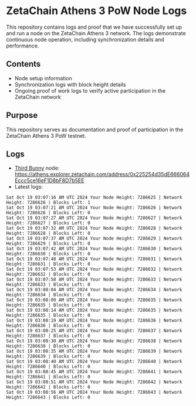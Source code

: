 # ZetaChain Athens 3 PoW Node Logs
This repository contains logs and proof that we have successfully set up and run a node on the ZetaChain Athens 3 network. The logs demonstrate continuous node operation, including synchronization details and performance.

## Contents
- Node setup information
- Synchronization logs with block height details
- Ongoing proof of work logs to verify active participation in the ZetaChain network

## Purpose
This repository serves as documentation and proof of participation in the ZetaChain Athens 3 PoW testnet.

## Logs

- [Third Bunny](https://thirdbunny.xyz/) node: https://athens.explorer.zetachain.com/address/0x225254d35dE666064Eccc5ce16eF1D8bF8D7b5EE
- Latest logs:
```
Sat Oct 19 03:07:16 AM UTC 2024 Your Node Height: 7286625 | Network Height: 7286626 | Blocks Left: 1
Sat Oct 19 03:07:21 AM UTC 2024 Your Node Height: 7286626 | Network Height: 7286626 | Blocks Left: 0
Sat Oct 19 03:07:27 AM UTC 2024 Your Node Height: 7286627 | Network Height: 7286627 | Blocks Left: 0
Sat Oct 19 03:07:32 AM UTC 2024 Your Node Height: 7286628 | Network Height: 7286628 | Blocks Left: 0
Sat Oct 19 03:07:37 AM UTC 2024 Your Node Height: 7286629 | Network Height: 7286629 | Blocks Left: 0
Sat Oct 19 03:07:42 AM UTC 2024 Your Node Height: 7286630 | Network Height: 7286630 | Blocks Left: 0
Sat Oct 19 03:07:48 AM UTC 2024 Your Node Height: 7286631 | Network Height: 7286631 | Blocks Left: 0
Sat Oct 19 03:07:53 AM UTC 2024 Your Node Height: 7286632 | Network Height: 7286632 | Blocks Left: 0
Sat Oct 19 03:07:58 AM UTC 2024 Your Node Height: 7286633 | Network Height: 7286633 | Blocks Left: 0
Sat Oct 19 03:08:04 AM UTC 2024 Your Node Height: 7286634 | Network Height: 7286634 | Blocks Left: 0
Sat Oct 19 03:08:09 AM UTC 2024 Your Node Height: 7286635 | Network Height: 7286635 | Blocks Left: 0
Sat Oct 19 03:08:14 AM UTC 2024 Your Node Height: 7286635 | Network Height: 7286635 | Blocks Left: 0
Sat Oct 19 03:08:19 AM UTC 2024 Your Node Height: 7286636 | Network Height: 7286636 | Blocks Left: 0
Sat Oct 19 03:08:25 AM UTC 2024 Your Node Height: 7286637 | Network Height: 7286637 | Blocks Left: 0
Sat Oct 19 03:08:30 AM UTC 2024 Your Node Height: 7286638 | Network Height: 7286638 | Blocks Left: 0
Sat Oct 19 03:08:35 AM UTC 2024 Your Node Height: 7286639 | Network Height: 7286639 | Blocks Left: 0
Sat Oct 19 03:08:40 AM UTC 2024 Your Node Height: 7286640 | Network Height: 7286640 | Blocks Left: 0
Sat Oct 19 03:08:45 AM UTC 2024 Your Node Height: 7286641 | Network Height: 7286641 | Blocks Left: 0
Sat Oct 19 03:08:51 AM UTC 2024 Your Node Height: 7286642 | Network Height: 7286642 | Blocks Left: 0
Sat Oct 19 03:08:56 AM UTC 2024 Your Node Height: 7286643 | Network Height: 7286643 | Blocks Left: 0
```
